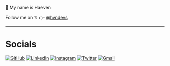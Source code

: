 👋 My name is Haeven

<!--
**Haeven/Haeven** is a ✨ _special_ ✨ repository because its `README.md` (this file) appears on your GitHub profile.

Here are some ideas to get you started:

- 🔭 I’m currently working on ...
- 🌱 I’m currently learning ...
- 👯 I’m looking to collaborate on ...
- 🤔 I’m looking for help with ...
- 💬 Ask me about ...
- 📫 How to reach me: ...
- 😄 Pronouns: ...
- ⚡ Fun fact: ...
-->

Follow me on 𝕏 👉 [@hvndevs](https://twitter.com/hvndevs)

---

# Socials

[![GitHub](https://img.shields.io/badge/portfolio-%23121011.svg?style=for-the-badge&logoColor=white)](https://haeven.dev)
[![LinkedIn](https://img.shields.io/badge/linkedin-%230077B5.svg?style=for-the-badge&logo=linkedin&logoColor=white)](https://linkedin.com/in/Haeven)
[![Instagram](https://img.shields.io/badge/Instagram-%19353132.svg?style=for-the-badge&logo=Instagram&logoColor=white)](https://twitter.com/hvndevs)
[![Twitter](https://img.shields.io/badge/Twitter-%231DA1F2.svg?style=for-the-badge&logo=Twitter&logoColor=white)](https://twitter.com/hvndevs)
[![Gmail](https://img.shields.io/badge/Gmail-D14836?style=for-the-badge&logo=gmail&logoColor=white)](mailto:haevendevs@gmail.com)

